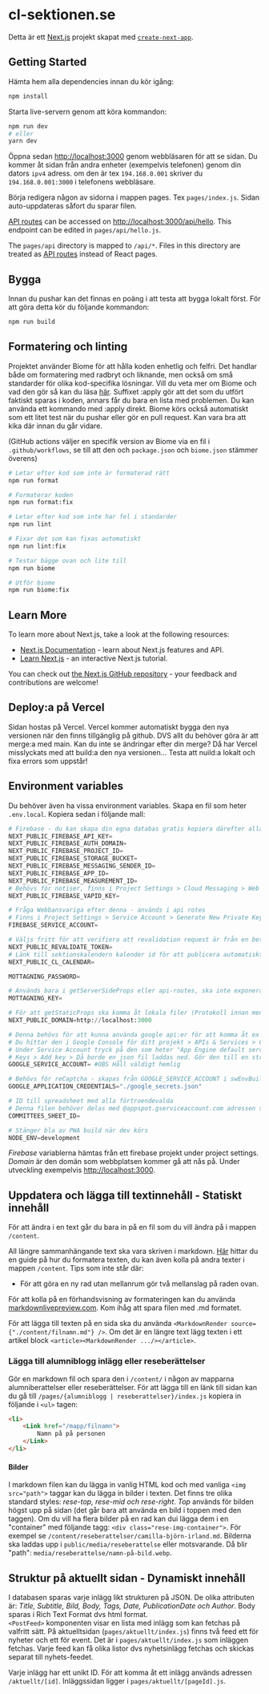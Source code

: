 # cl-sektionen.se

Detta är ett [Next.js](https://nextjs.org/) projekt skapat med [`create-next-app`](https://github.com/vercel/next.js/tree/canary/packages/create-next-app).

## Getting Started

Hämta hem alla dependencies innan du kör igång:

```bash
npm install
```

Starta live-servern genom att köra kommandon:

```bash
npm run dev
# eller
yarn dev
```

Öppna sedan [http://localhost:3000](http://localhost:3000) genom webbläsaren för att se sidan. Du kommer åt sidan från andra enheter (exempelvis telefonen) genom din dators `ipv4` adress. om den är tex `194.168.0.001` skriver du `194.168.0.001:3000` i telefonens webbläsare.

Börja redigera någon av sidorna i mappen pages. Tex `pages/index.js`. Sidan auto-uppdateras såfort du sparar filen.

[API routes](https://nextjs.org/docs/api-routes/introduction) can be accessed on [http://localhost:3000/api/hello](http://localhost:3000/api/hello). This endpoint can be edited in `pages/api/hello.js`.

The `pages/api` directory is mapped to `/api/*`. Files in this directory are treated as [API routes](https://nextjs.org/docs/api-routes/introduction) instead of React pages.

## Bygga

Innan du pushar kan det finnas en poäng i att testa att bygga lokalt först. För att göra detta kör du följande kommandon:

```bash
npm run build
```

## Formatering och linting

Projektet använder Biome för att hålla koden enhetlig och felfri. Det handlar både om formatering med radbryt och liknande, men också om små standarder för olika kod-specifika lösningar. Vill du veta mer om Biome och vad den gör så kan du läsa [här](https://biomejs.dev/). Suffixet :apply gör att det som du utfört faktiskt sparas i koden, annars får du bara en lista med problemen. Du kan använda ett kommando med :apply direkt. Biome körs också automatiskt som ett litet test när du pushar eller gör en pull request. Kan vara bra att kika där innan du går vidare.

(GitHub actions väljer en specifik version av Biome via en fil i `.github/workflows`, se till att den och `package.json` och `biome.json` stämmer överens)

```bash
# Letar efter kod som inte är formaterad rätt
npm run format

# Formaterar koden
npm run format:fix
```

```bash
# Letar efter kod som inte har fel i standarder
npm run lint

# Fixar det som kan fixas automatiskt
npm run lint:fix
```

```bash
# Testar bägge ovan och lite till
npm run biome

# Utför biome
npm run biome:fix
```

## Learn More

To learn more about Next.js, take a look at the following resources:

- [Next.js Documentation](https://nextjs.org/docs) - learn about Next.js features and API.
- [Learn Next.js](https://nextjs.org/learn) - an interactive Next.js tutorial.

You can check out [the Next.js GitHub repository](https://github.com/vercel/next.js/) - your feedback and contributions are welcome!

## Deploy:a på Vercel

Sidan hostas på Vercel. Vercel kommer automatiskt bygga den nya versionen när den finns tillgänglig på github. DVS allt du behöver göra är att merge:a med main. Kan du inte se ändringar efter din merge? Då har Vercel misslyckats med att build:a den nya versionen... Testa att nuild:a lokalt och fixa errors som uppstår!

## Environment variables

Du behöver även ha vissa environment variables. Skapa en fil som heter `.env.local`. Kopiera sedan i följande mall:

```python
# Firebase - du kan skapa din egna databas gratis kopiera därefter alla värden
NEXT_PUBLIC_FIREBASE_API_KEY=
NEXT_PUBLIC_FIREBASE_AUTH_DOMAIN=
NEXT_PUBLIC_FIREBASE_PROJECT_ID=
NEXT_PUBLIC_FIREBASE_STORAGE_BUCKET=
NEXT_PUBLIC_FIREBASE_MESSAGING_SENDER_ID=
NEXT_PUBLIC_FIREBASE_APP_ID=
NEXT_PUBLIC_FIREBASE_MEASUREMENT_ID=
# Behövs för notiser, finns i Project Settings > Cloud Messaging > Web configuration > Generate Key Pair
NEXT_PUBLIC_FIREBASE_VAPID_KEY=

# Fråga Webbansvariga efter denna - används i api rotes
# Finns i Project Settings > Service Account > Generate New Private Key
FIREBASE_SERVICE_ACCOUNT=

# Väljs fritt för att verifiera att revalidation request är från en betrodd källa
NEXT_PUBLIC_REVALIDATE_TOKEN=
# Länk till sektionskalendern kalender id för att publicera automatiskt
NEXT_PUBLIC_CL_CALENDAR=

MOTTAGNING_PASSWORD=

# Används bara i getServerSideProps eller api-routes, ska inte exponeras
MOTTAGNING_KEY=

# För att getStaticProps ska komma åt lokala filer (Protokoll innan men inget snedstreck i slutet)
NEXT_PUBLIC_DOMAIN=http://localhost:3000

# Denna behövs för att kunna använda google api:er för att komma åt ex spreadsheets
# Du hittar den i Google Console för ditt projekt > APIs & Services > Credentials >
# Under Service Account tryck på den som heter "App Engine default service account" >
# Keys > Add key > Då borde en json fil laddas ned. Gör den till en sträng och kopiera in här.
GOOGLE_SERVICE_ACCOUNT= #OBS Håll väldigt hemlig

# Behövs för reCaptcha - skapas från GOOGLE_SERVICE_ACCOUNT i swEnvBuild
GOOGLE_APPLICATION_CREDENTIALS="./google_secrets.json"

# ID till spreadsheet med alla förtroendevalda
# Denna filen behöver delas med @appspot.gserviceaccount.com adressen som är länkad till service account
COMMITTEES_SHEET_ID=

# Stänger bla av PWA build när dev körs
NODE_ENV=development
```

_Firebase_ variablerna hämtas från ett firebase projekt under project settings.  
_Domain_ är den domän som webbplatsen kommer gå att nås på. Under utveckling exempelvis [http://localhost:3000](http://localhost:3000).

## Uppdatera och lägga till textinnehåll - Statiskt innehåll

För att ändra i en text går du bara in på en fil som du vill ändra på i mappen `/content`.

All längre sammanhängande text ska vara skriven i markdown. [Här](https://www.markdownguide.org/cheat-sheet/) hittar du en guide på hur du formatera texten, du kan även kolla på andra texter i mappen `/content`. Tips som inte står där:

- För att göra en ny rad utan mellanrum gör två mellanslag på raden ovan.

För att kolla på en förhandsvisning av formateringen kan du använda [markdownlivepreview.com](https://markdownlivepreview.com/). Kom ihåg att spara filen med .md formatet.

För att lägga till texten på en sida ska du använda `<MarkdownRender source={"./content/filnamn.md"} />`. Om det är en längre text lägg texten i ett artikel block `<article><MarkdownRender .../></article>`.

### Lägga till alumniblogg inlägg eller reseberättelser

Gör en markdown fil och spara den i `/content/` i någon av mapparna alumniberattelser eller reseberättelser. För att lägga till en länk till sidan kan du gå till `/pages/{alumniblogg | reseberattelser}/index.js` kopiera in följande i `<ul>` tagen:

```html
<li>
    <Link href="/mapp/filnamn">
        Namn på på personen
    </Link>
</li>
```

#### Bilder

I markdown filen kan du lägga in vanlig HTML kod och med vanliga `<img src="path">` taggar kan du lägga in bilder i texten. Det finns tre olika standard styles: _rese-top, rese-mid och rese-right_. _Top_ används för bilden högst upp på sidan (det går bara att använda en bild i toppen med den taggen). Om du vill ha flera bilder på en rad kan dui lägga dem i en "container" med följande tagg: `<div class="rese-img-container">`. För exempel se `/content/reseberattelser/camilla-björn-irland.md`.
Bilderna ska laddas upp i `public/media/reseberattelse` eller motsvarande. Då blir "path": `media/reseberattelse/namn-på-bild.webp`.

## Struktur på aktuellt sidan - Dynamiskt innehåll

I databasen sparas varje inlägg likt strukturen på JSON. De olika attributen är: _Title, Subtitle, Bild, Body, Tags, Date, PublicationDate och Author_. Body sparas i Rich Text Format dvs html format.  
`<PostFeed>` komponenten visar en lista med inlägg som kan fetchas på valfritt sätt.
På aktuelltsidan (`pages/aktuellt/index.js`) finns två feed ett för nyheter och ett för event. Det är i `pages/aktuellt/index.js` som inläggen fetchas. Varje feed kan få olika listor dvs nyhetsinlägg fetchas och skickas separat till nyhets-feedet.

Varje inlägg har ett unikt ID. För att komma åt ett inlägg används adressen `/aktuellt/[id]`. Inläggssidan ligger i `pages/aktuellt/[pageId].js`.
